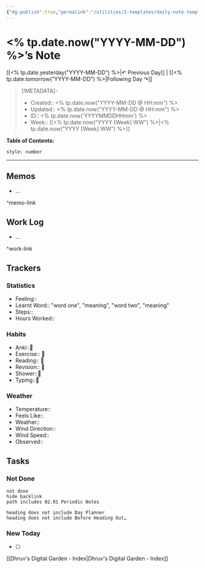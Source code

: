 ```yaml
---
{"dg-publish":true,"permalink":"/utilities/2-templates/daily-note-template/","dgHomeLink":true,"dgPassFrontmatter":false,"dgShowLocalGraph":true}
---
```


  
# <% tp.date.now("YYYY-MM-DD") %>’s Note

[[<% tp.date.yesterday("YYYY-MM-DD") %>|↶ Previous Day]] | [[<% tp.date.tomorrow("YYYY-MM-DD") %>|Following Day ↷]]

> [!METADATA]-
> - Created:: <% tp.date.now("YYYY-MM-DD @ HH:mm") %>
> - Updated:: <% tp.date.now("YYYY-MM-DD @ HH:mm") %>
> - ID:: <% tp.date.now('YYYYMMDDHHmm') %>
> - Week:: [[<% tp.date.now("YYYY [Week] WW") %>|<% tp.date.now("YYYY [Week] WW") %>]]

**Table of Contents:**
```toc
style: number
```

___

## Memos
- …

^memo-link

## Work Log
- …

^work-link

## Trackers
### Statistics
- Feeling:: 
- Learnt Word:: "word one", "meaning", "word two", "meaning"
- Steps:: 
- Hours Worked:: 

### Habits
- Anki::🔳
- Exercise:: 🔳
- Reading:: 🔳
- Revision:: 🔳
- Shower::🔳
- Typing::🔳 

### Weather
- Temperature:: 
- Feels Like:: 
- Weather:: 
- Wind Direction:: 
- Wind Speed:: 
- Observed:: 

## Tasks
### Not Done
```tasks
not done
hide backlink
path includes 02.01 Periodic Notes

heading does not include Day Planner
heading does not include Before Heading Out…
```

### New Today
- [ ]


[[Dhruv's Digital Garden - Index|Dhruv's Digital Garden - Index]]